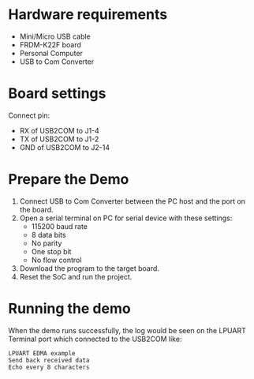 Hardware requirements
===================
- Mini/Micro USB cable
- FRDM-K22F board
- Personal Computer
- USB to Com Converter

Board settings
============
Connect pin:
- RX of USB2COM to J1-4
- TX of USB2COM to J1-2
- GND of USB2COM to J2-14

Prepare the Demo
===============
1.  Connect USB to Com Converter between the PC host and the port on the board.
2.  Open a serial terminal on PC for serial device with these settings:
    - 115200 baud rate
    - 8 data bits
    - No parity
    - One stop bit
    - No flow control
3.  Download the program to the target board.
4.  Reset the SoC and run the project.

Running the demo
===============
When the demo runs successfully, the log would be seen on the LPUART Terminal port which connected to the USB2COM like:

~~~~~~~~~~~~~~~~~~~~~~~~~~~
LPUART EDMA example
Send back received data
Echo every 8 characters
~~~~~~~~~~~~~~~~~~~~~~~~~~~
